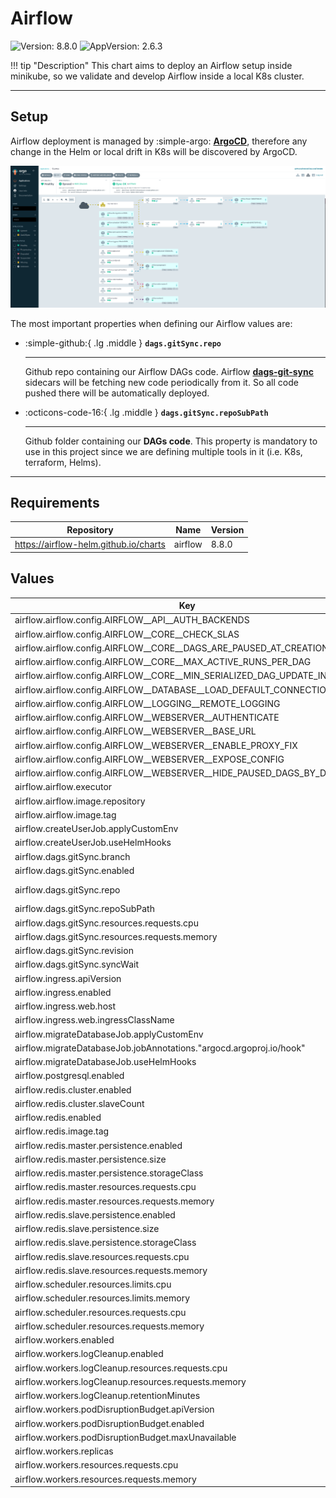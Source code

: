 # Airflow

![Version: 8.8.0](https://img.shields.io/badge/Version-8.8.0-informational?style=flat-square) ![AppVersion: 2.6.3](https://img.shields.io/badge/AppVersion-2.6.3-informational?style=flat-square)

!!! tip "Description"
    This chart aims to deploy an Airflow setup inside minikube, so we validate and develop Airflow inside a local K8s cluster.

---

## Setup

Airflow deployment is managed by :simple-argo: **[ArgoCD](https://argo-cd.readthedocs.io)**, therefore any change in the
Helm or local drift in K8s will be discovered by ArgoCD.

![Airflow Argo deployment](../images/airflow-argocd.png)

The most important properties when defining our Airflow values are:

<div class="grid cards" markdown>

-   :simple-github:{ .lg .middle } __`dags.gitSync.repo`__

    ---

    Github repo containing our Airflow DAGs code.
    Airflow [**dags-git-sync**](https://airflow.apache.org/docs/helm-chart/stable/manage-dags-files.html#using-git-sync9)
    sidecars will be fetching new code periodically from it. So all code pushed there will be automatically deployed.

-   :octicons-code-16:{ .lg .middle } __`dags.gitSync.repoSubPath`__

    ---

    Github folder containing our **DAGs code**. This property is mandatory to use in this project since
    we are defining multiple tools in it (i.e. K8s, terraform, Helms).

</div>

---

## Requirements

| Repository | Name | Version |
|------------|------|---------|
| https://airflow-helm.github.io/charts | airflow | 8.8.0 |

## Values

| Key | Type | Default | Description |
|-----|------|---------|-------------|
| airflow.airflow.config.AIRFLOW__API__AUTH_BACKENDS | string | `"airflow.api.auth.backend.basic_auth"` |  |
| airflow.airflow.config.AIRFLOW__CORE__CHECK_SLAS | string | `"False"` |  |
| airflow.airflow.config.AIRFLOW__CORE__DAGS_ARE_PAUSED_AT_CREATION | string | `"True"` |  |
| airflow.airflow.config.AIRFLOW__CORE__MAX_ACTIVE_RUNS_PER_DAG | int | `1` |  |
| airflow.airflow.config.AIRFLOW__CORE__MIN_SERIALIZED_DAG_UPDATE_INTERVAL | int | `150` |  |
| airflow.airflow.config.AIRFLOW__DATABASE__LOAD_DEFAULT_CONNECTIONS | string | `"False"` |  |
| airflow.airflow.config.AIRFLOW__LOGGING__REMOTE_LOGGING | string | `"False"` |  |
| airflow.airflow.config.AIRFLOW__WEBSERVER__AUTHENTICATE | string | `"False"` |  |
| airflow.airflow.config.AIRFLOW__WEBSERVER__BASE_URL | string | `"https://airflow.data"` |  |
| airflow.airflow.config.AIRFLOW__WEBSERVER__ENABLE_PROXY_FIX | string | `"True"` |  |
| airflow.airflow.config.AIRFLOW__WEBSERVER__EXPOSE_CONFIG | string | `"False"` |  |
| airflow.airflow.config.AIRFLOW__WEBSERVER__HIDE_PAUSED_DAGS_BY_DEFAULT | string | `"True"` |  |
| airflow.airflow.executor | string | `"CeleryExecutor"` |  |
| airflow.airflow.image.repository | string | `"apache/airflow"` |  |
| airflow.airflow.image.tag | string | `"2.8.2-python3.10"` |  |
| airflow.createUserJob.applyCustomEnv | bool | `false` |  |
| airflow.createUserJob.useHelmHooks | bool | `false` |  |
| airflow.dags.gitSync.branch | string | `"main"` |  |
| airflow.dags.gitSync.enabled | bool | `true` |  |
| airflow.dags.gitSync.repo | string | `"https://github.com/afranzi/mini-data-platform.git"` |  |
| airflow.dags.gitSync.repoSubPath | string | `"airflow"` |  |
| airflow.dags.gitSync.resources.requests.cpu | string | `"50m"` |  |
| airflow.dags.gitSync.resources.requests.memory | string | `"64Mi"` |  |
| airflow.dags.gitSync.revision | string | `"HEAD"` |  |
| airflow.dags.gitSync.syncWait | int | `60` |  |
| airflow.ingress.apiVersion | string | `"networking.k8s.io/v1"` |  |
| airflow.ingress.enabled | bool | `true` |  |
| airflow.ingress.web.host | string | `"airflow.data"` |  |
| airflow.ingress.web.ingressClassName | string | `"nginx"` |  |
| airflow.migrateDatabaseJob.applyCustomEnv | bool | `false` |  |
| airflow.migrateDatabaseJob.jobAnnotations."argocd.argoproj.io/hook" | string | `"Sync"` |  |
| airflow.migrateDatabaseJob.useHelmHooks | bool | `false` |  |
| airflow.postgresql.enabled | bool | `true` |  |
| airflow.redis.cluster.enabled | bool | `false` |  |
| airflow.redis.cluster.slaveCount | int | `1` |  |
| airflow.redis.enabled | bool | `true` |  |
| airflow.redis.image.tag | string | `"7.2.4-debian-12-r9"` |  |
| airflow.redis.master.persistence.enabled | bool | `false` |  |
| airflow.redis.master.persistence.size | string | `"2Gi"` |  |
| airflow.redis.master.persistence.storageClass | string | `""` |  |
| airflow.redis.master.resources.requests.cpu | string | `"10m"` |  |
| airflow.redis.master.resources.requests.memory | string | `"32Mi"` |  |
| airflow.redis.slave.persistence.enabled | bool | `false` |  |
| airflow.redis.slave.persistence.size | string | `"8Gi"` |  |
| airflow.redis.slave.persistence.storageClass | string | `""` |  |
| airflow.redis.slave.resources.requests.cpu | string | `"10m"` |  |
| airflow.redis.slave.resources.requests.memory | string | `"32Mi"` |  |
| airflow.scheduler.resources.limits.cpu | string | `"1000m"` |  |
| airflow.scheduler.resources.limits.memory | string | `"1Gi"` |  |
| airflow.scheduler.resources.requests.cpu | string | `"1000m"` |  |
| airflow.scheduler.resources.requests.memory | string | `"512Mi"` |  |
| airflow.workers.enabled | bool | `true` |  |
| airflow.workers.logCleanup.enabled | bool | `true` |  |
| airflow.workers.logCleanup.resources.requests.cpu | string | `"10m"` |  |
| airflow.workers.logCleanup.resources.requests.memory | string | `"32Mi"` |  |
| airflow.workers.logCleanup.retentionMinutes | int | `21600` |  |
| airflow.workers.podDisruptionBudget.apiVersion | string | `nil` |  |
| airflow.workers.podDisruptionBudget.enabled | bool | `true` |  |
| airflow.workers.podDisruptionBudget.maxUnavailable | string | `"20%"` |  |
| airflow.workers.replicas | int | `1` |  |
| airflow.workers.resources.requests.cpu | string | `"256m"` |  |
| airflow.workers.resources.requests.memory | string | `"1Gi"` |  |


